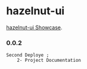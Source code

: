 # hazelnut-ui 
[hazelnut-ui Showcase](https://mustafagungor.github.io/hazelnut-ui/#/).

### 0.0.2
    Second Deploye ;
        2- Project Documentation 
    
